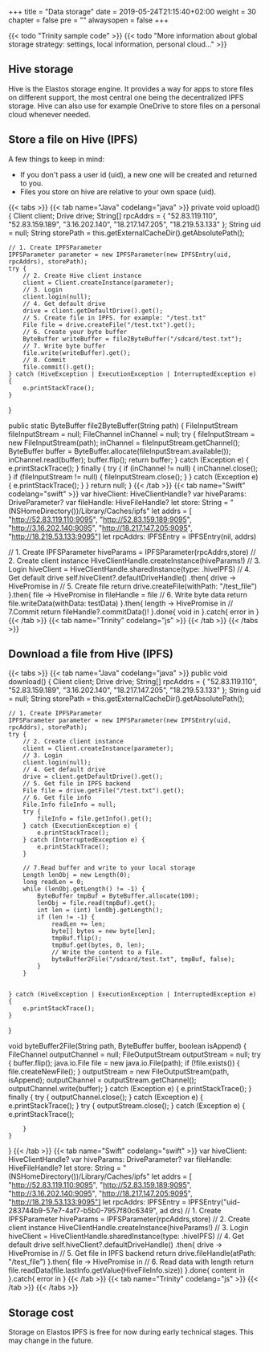 +++
title = "Data storage"
date = 2019-05-24T21:15:40+02:00
weight = 30
chapter = false
pre = ""
alwaysopen = false
+++

{{< todo "Trinity sample code" >}}
{{< todo "More information about global storage strategy: settings, local information, personal cloud..." >}}

## Hive storage

Hive is the Elastos storage engine. It provides a way for apps to store files on different support, the most central one being the decentralized IPFS storage. Hive can also use for example OneDrive to store files on a personal cloud whenever needed.

## Store a file on Hive (IPFS)

A few things to keep in mind:

* If you don't pass a user id (uid), a new one will be created and returned to you.
* Files you store on hive are relative to your own space (uid).

{{< tabs >}} 
    {{< tab name="Java" codelang="java" >}} 
private void upload() {
    Client client;
    Drive drive;
    String[] rpcAddrs = {
            "52.83.119.110",
            "52.83.159.189",
            "3.16.202.140",
            "18.217.147.205",
            "18.219.53.133"
    };
    String uid = null;
    String storePath = this.getExternalCacheDir().getAbsolutePath();

    // 1. Create IPFSParameter
    IPFSParameter parameter = new IPFSParameter(new IPFSEntry(uid, rpcAddrs), storePath);
    try {
        // 2. Create Hive client instance
        client = Client.createInstance(parameter);
        // 3. Login
        client.login(null);
        // 4. Get default drive
        drive = client.getDefaultDrive().get();
        // 5. Create file in IPFS. for example: "/test.txt"
        File file = drive.createFile("/test.txt").get();
        // 6. Create your byte buffer
        ByteBuffer writeBuffer = file2ByteBuffer("/sdcard/test.txt");
        // 7. Write byte buffer
        file.write(writeBuffer).get();
        // 8. Commit
        file.commit().get();
    } catch (HiveException | ExecutionException | InterruptedException e) {
        e.printStackTrace();
    }
}

public static ByteBuffer file2ByteBuffer(String path) {
    FileInputStream fileInputStream = null;
    FileChannel inChannel = null;
    try {
        fileInputStream = new FileInputStream(path);
        inChannel = fileInputStream.getChannel();
        ByteBuffer buffer = ByteBuffer.allocate(fileInputStream.available());
        inChannel.read(buffer);
        buffer.flip();
        return buffer;
    } catch (Exception e) {
        e.printStackTrace();
    } finally {
        try {
            if (inChannel != null) {
                inChannel.close();
            }
            if (fileInputStream != null) {
                fileInputStream.close();
            }
        } catch (Exception e) {
            e.printStackTrace();
        }
    }
    return null;
}
    {{< /tab >}} 
    {{< tab name="Swift" codelang="swift" >}} 
var hiveClient: HiveClientHandle?
var hiveParams: DriveParameter?
var fileHandle: HiveFileHandle?
let store: String = "\(NSHomeDirectory())/Library/Caches/ipfs"
let addrs = [
    "http://52.83.119.110:9095",
    "http://52.83.159.189:9095",
    "http://3.16.202.140:9095",
    "http://18.217.147.205:9095",
    "http://18.219.53.133:9095"]
let rpcAddrs: IPFSEntry = IPFSEntry(nil, addrs)

// 1. Create IPFSParameter
hiveParams = IPFSParameter(rpcAddrs,store)
// 2. Create client instance
HiveClientHandle.createInstance(hiveParams!)
// 3. Login
hiveClient = HiveClientHandle.sharedInstance(type: .hiveIPFS)
// 4. Get default drive
self.hiveClient?.defaultDriveHandle()
    .then{ drive -> HivePromise<HiveFileHandle> in
            // 5. Create file
        return drive.createFile(withPath: "/test_file")
    }.then{ file -> HivePromise<Int32> in
            fileHandle = file
            // 6. Write byte data
            return file.writeData(withData: testData)
    }.then{ length -> HivePromise<Int32> in
            // 7.Commit
        return fileHandle?.commitData()!
    }.done{ void in
    }.catch{ error in
    }
    {{< /tab >}} 
    {{< tab name="Trinity" codelang="js" >}} 
    {{< /tab >}} 
{{< /tabs >}}

## Download a file from Hive (IPFS)

{{< tabs >}} 
    {{< tab name="Java" codelang="java" >}} 
public void download() {
    Client client;
    Drive drive;
    String[] rpcAddrs = {
            "52.83.119.110",
            "52.83.159.189",
            "3.16.202.140",
            "18.217.147.205",
            "18.219.53.133"
    };
    String uid = null;
    String storePath = this.getExternalCacheDir().getAbsolutePath();

    // 1. Create IPFSParameter
    IPFSParameter parameter = new IPFSParameter(new IPFSEntry(uid, rpcAddrs), storePath);
    try {
        // 2. Create client instance
        client = Client.createInstance(parameter);
        // 3. Login
        client.login(null);
        // 4. Get default drive
        drive = client.getDefaultDrive().get();
        // 5. Get file in IPFS backend
        File file = drive.getFile("/test.txt").get();
        // 6. Get file info
        File.Info fileInfo = null;
        try {
            fileInfo = file.getInfo().get();
        } catch (ExecutionException e) {
            e.printStackTrace();
        } catch (InterruptedException e) {
            e.printStackTrace();
        }

        // 7.Read buffer and write to your local storage
        Length lenObj = new Length(0);
        long readLen = 0;
        while (lenObj.getLength() != -1) {
            ByteBuffer tmpBuf = ByteBuffer.allocate(100);
            lenObj = file.read(tmpBuf).get();
            int len = (int) lenObj.getLength();
            if (len != -1) {
                readLen += len;
                byte[] bytes = new byte[len];
                tmpBuf.flip();
                tmpBuf.get(bytes, 0, len);
                // Write the content to a file.
                byteBuffer2File("/sdcard/test.txt", tmpBuf, false);
            }
        }


    } catch (HiveException | ExecutionException | InterruptedException e) {
        e.printStackTrace();
    }

}

void byteBuffer2File(String path, ByteBuffer buffer, boolean isAppend) {
    FileChannel outputChannel = null;
    FileOutputStream outputStream = null;
    try {
        buffer.flip();
        java.io.File file = new java.io.File(path);
        if (!file.exists()) {
            file.createNewFile();
        }
        outputStream = new FileOutputStream(path, isAppend);
        outputChannel = outputStream.getChannel();
        outputChannel.write(buffer);
    } catch (Exception e) {
        e.printStackTrace();
    } finally {
        try {
            outputChannel.close();
        } catch (Exception e) {
            e.printStackTrace();
        }
        try {
            outputStream.close();
        } catch (Exception e) {
            e.printStackTrace();

        }
    }
}
    {{< /tab >}} 
    {{< tab name="Swift" codelang="swift" >}} 
var hiveClient: HiveClientHandle?
var hiveParams: DriveParameter?
var fileHandle: HiveFileHandle?
let store: String = "\(NSHomeDirectory())/Library/Caches/ipfs"
let addrs = [
    "http://52.83.119.110:9095",
    "http://52.83.159.189:9095",
    "http://3.16.202.140:9095",
    "http://18.217.147.205:9095",
    "http://18.219.53.133:9095"]
let rpcAddrs: IPFSEntry = IPFSEntry("uid-283744b9-57e7-4af7-b5b0-7957f80c6349", ad
drs)
// 1. Create IPFSParameter
hiveParams = IPFSParameter(rpcAddrs,store)
// 2. Create client instance
HiveClientHandle.createInstance(hiveParams!)
// 3. Login
hiveClient = HiveClientHandle.sharedInstance(type: .hiveIPFS)
// 4. Get default drive
self.hiveClient?.defaultDriveHandle()
    .then{ drive -> HivePromise<HiveFileHandle> in
    // 5. Get file in IPFS backend
        return drive.fileHandle(atPath: "/test_file")
    }.then{ file -> HivePromise<Data> in
    // 6. Read data with length
        return file.readData(file.lastInfo.getValue(HiveFileInfo.size))
    }.done{ content in
    }.catch{ error in
    }
    {{< /tab >}} 
    {{< tab name="Trinity" codelang="js" >}} 
    {{< /tab >}} 
{{< /tabs >}}

## Storage cost

Storage on Elastos IPFS is free for now during early technical stages. This may change in the future.